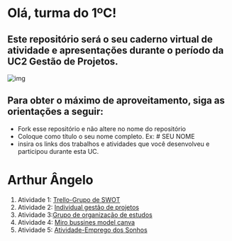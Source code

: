 # Olá, turma do 1ºC! 
## Este repositório será o seu caderno virtual de atividade e apresentações durante o período da UC2 Gestão de Projetos. 

![img](https://blog.acelerato.com/wp-content/uploads/2020/08/5-beneficios-da-gesta%CC%83o-de-projetos-para-a-sua-empresa-1200x640.png)

## Para obter o máximo de aproveitamento, siga as orientações a seguir:

- Fork esse repositório e não altere no nome do repositório
- Coloque como título o seu nome completo. Ex: # SEU NOME
- insira os links dos trabalhos e atividades que você desenvolveu e participou durante esta UC.
# Arthur Ângelo
1. Atividade 1: [Trello-Grupo de SWOT](https://trello.com/invite/b/BE9nLMap/ATTI5f81e4a3d1ffe12f617c5a6464ef9af81F1AC85C/swot)
2. Atividade 2: [Individual gestão de projetos](https://trello.com/invite/b/lNW98mWE/ATTIf7bae4229bae87a4cfb13072a017bc840DC915B7/gestao-de-projetos)
3. Atividade 3:[Grupo de organização de estudos](https://trello.com/invite/b/CZbbc4G3/ATTI8610a3036f19f49b66e61238d5ed0f740DDCEE24/organizacao-do-professor-para-fluxo-hibrido-na-escola)
4. Atividade 4: [Miro bussines model canva](https://miro.com/app/board/uXjVKGcMAX8=/?share_link_id=272662153810)
5. Atividade 5: [Atividade-Emprego dos Sonhos](https://docs.google.com/document/d/1NV1gCHCTgXPk8wc8NmsgEgVrR5RLPK1g4XzCgVxayP8/edit?usp=sharing)
